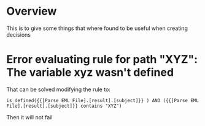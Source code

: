 # Overview

This is to give some things that where found to be useful when creating decisions

# Error evaluating rule for path "XYZ": The variable xyz wasn't defined

That can be solved modifying the rule to:

```
is_defined({{[Parse EML File].[result].[subject]}} ) AND ({{[Parse EML File].[result].[subject]}} contains "XYZ")
```

Then it will not fail
